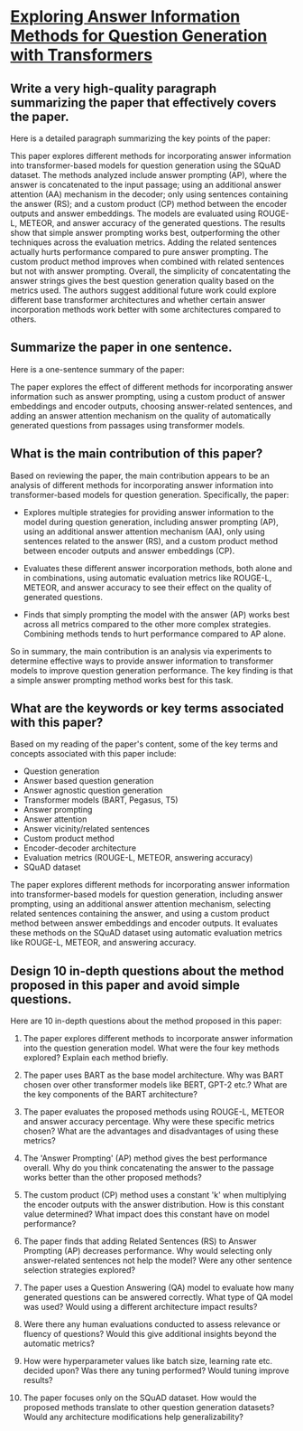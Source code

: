 # [Exploring Answer Information Methods for Question Generation with   Transformers](https://arxiv.org/abs/2312.03483)

## Write a very high-quality paragraph summarizing the paper that effectively covers the paper.

 Here is a detailed paragraph summarizing the key points of the paper:

This paper explores different methods for incorporating answer information into transformer-based models for question generation using the SQuAD dataset. The methods analyzed include answer prompting (AP), where the answer is concatenated to the input passage; using an additional answer attention (AA) mechanism in the decoder; only using sentences containing the answer (RS); and a custom product (CP) method between the encoder outputs and answer embeddings. The models are evaluated using ROUGE-L, METEOR, and answer accuracy of the generated questions. The results show that simple answer prompting works best, outperforming the other techniques across the evaluation metrics. Adding the related sentences actually hurts performance compared to pure answer prompting. The custom product method improves when combined with related sentences but not with answer prompting. Overall, the simplicity of concatentating the answer strings gives the best question generation quality based on the metrics used. The authors suggest additional future work could explore different base transformer architectures and whether certain answer incorporation methods work better with some architectures compared to others.


## Summarize the paper in one sentence.

 Here is a one-sentence summary of the paper:

The paper explores the effect of different methods for incorporating answer information such as answer prompting, using a custom product of answer embeddings and encoder outputs, choosing answer-related sentences, and adding an answer attention mechanism on the quality of automatically generated questions from passages using transformer models.


## What is the main contribution of this paper?

 Based on reviewing the paper, the main contribution appears to be an analysis of different methods for incorporating answer information into transformer-based models for question generation. Specifically, the paper:

- Explores multiple strategies for providing answer information to the model during question generation, including answer prompting (AP), using an additional answer attention mechanism (AA), only using sentences related to the answer (RS), and a custom product method between encoder outputs and answer embeddings (CP). 

- Evaluates these different answer incorporation methods, both alone and in combinations, using automatic evaluation metrics like ROUGE-L, METEOR, and answer accuracy to see their effect on the quality of generated questions.

- Finds that simply prompting the model with the answer (AP) works best across all metrics compared to the other more complex strategies. Combining methods tends to hurt performance compared to AP alone.

So in summary, the main contribution is an analysis via experiments to determine effective ways to provide answer information to transformer models to improve question generation performance. The key finding is that a simple answer prompting method works best for this task.


## What are the keywords or key terms associated with this paper?

 Based on my reading of the paper's content, some of the key terms and concepts associated with this paper include:

- Question generation
- Answer based question generation 
- Answer agnostic question generation
- Transformer models (BART, Pegasus, T5)
- Answer prompting
- Answer attention
- Answer vicinity/related sentences
- Custom product method
- Encoder-decoder architecture
- Evaluation metrics (ROUGE-L, METEOR, answering accuracy)
- SQuAD dataset

The paper explores different methods for incorporating answer information into transformer-based models for question generation, including answer prompting, using an additional answer attention mechanism, selecting related sentences containing the answer, and using a custom product method between answer embeddings and encoder outputs. It evaluates these methods on the SQuAD dataset using automatic evaluation metrics like ROUGE-L, METEOR, and answering accuracy.


## Design 10 in-depth questions about the method proposed in this paper and avoid simple questions.

 Here are 10 in-depth questions about the method proposed in this paper:

1. The paper explores different methods to incorporate answer information into the question generation model. What were the four key methods explored? Explain each method briefly.

2. The paper uses BART as the base model architecture. Why was BART chosen over other transformer models like BERT, GPT-2 etc.? What are the key components of the BART architecture?

3. The paper evaluates the proposed methods using ROUGE-L, METEOR and answer accuracy percentage. Why were these specific metrics chosen? What are the advantages and disadvantages of using these metrics? 

4. The 'Answer Prompting' (AP) method gives the best performance overall. Why do you think concatenating the answer to the passage works better than the other proposed methods?

5. The custom product (CP) method uses a constant 'k' when multiplying the encoder outputs with the answer distribution. How is this constant value determined? What impact does this constant have on model performance?

6. The paper finds that adding Related Sentences (RS) to Answer Prompting (AP) decreases performance. Why would selecting only answer-related sentences not help the model? Were any other sentence selection strategies explored?

7. The paper uses a Question Answering (QA) model to evaluate how many generated questions can be answered correctly. What type of QA model was used? Would using a different architecture impact results?

8. Were there any human evaluations conducted to assess relevance or fluency of questions? Would this give additional insights beyond the automatic metrics?

9. How were hyperparameter values like batch size, learning rate etc. decided upon? Was there any tuning performed? Would tuning improve results?

10. The paper focuses only on the SQuAD dataset. How would the proposed methods translate to other question generation datasets? Would any architecture modifications help generalizability?
